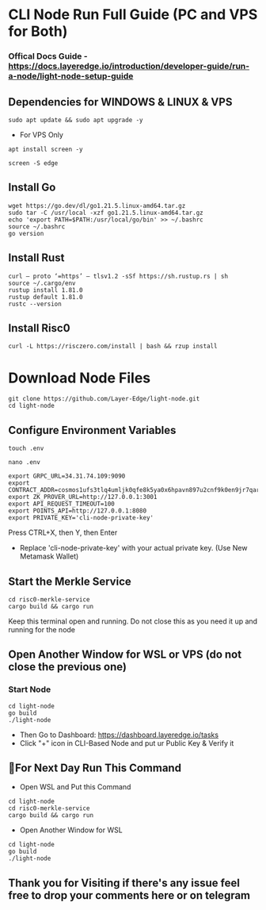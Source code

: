# CLI Node Run Full Guide (PC and VPS for Both)

### Offical Docs Guide - https://docs.layeredge.io/introduction/developer-guide/run-a-node/light-node-setup-guide

## Dependencies for WINDOWS & LINUX & VPS
```
sudo apt update && sudo apt upgrade -y
```

- For VPS Only
```
apt install screen -y
```
```
screen -S edge
```

## Install Go 
```
wget https://go.dev/dl/go1.21.5.linux-amd64.tar.gz
sudo tar -C /usr/local -xzf go1.21.5.linux-amd64.tar.gz
echo 'export PATH=$PATH:/usr/local/go/bin' >> ~/.bashrc
source ~/.bashrc
go version
```
## Install Rust
```
curl — proto ‘=https’ — tlsv1.2 -sSf https://sh.rustup.rs | sh
source ~/.cargo/env
rustup install 1.81.0
rustup default 1.81.0
rustc --version
```
## Install Risc0
```
curl -L https://risczero.com/install | bash && rzup install
```

# Download Node Files
```
git clone https://github.com/Layer-Edge/light-node.git
cd light-node
```

## Configure Environment Variables
```
touch .env
```
```
nano .env
```
```
export GRPC_URL=34.31.74.109:9090
export CONTRACT_ADDR=cosmos1ufs3tlq4umljk0qfe8k5ya0x6hpavn897u2cnf9k0en9jr7qarqqt56709
export ZK_PROVER_URL=http://127.0.0.1:3001
export API_REQUEST_TIMEOUT=100
export POINTS_API=http://127.0.0.1:8080
export PRIVATE_KEY='cli-node-private-key'
```
Press CTRL+X, then Y, then Enter
- Replace 'cli-node-private-key' with your actual private key. (Use New Metamask Wallet)

## Start the Merkle Service
```
cd risc0-merkle-service
cargo build && cargo run
```
Keep this terminal open and running. Do not close this as you need it up and running for the node

## Open Another Window for WSL or VPS (do not close the previous one)

### Start Node
```
cd light-node
go build
./light-node
```
- Then Go to Dashboard: https://dashboard.layeredge.io/tasks
- Click "+" icon in CLI-Based Node and put ur Public Key & Verify it
  
## 🔵For Next Day Run This Command

- Open WSL and Put this Command 
```
cd light-node
cd risc0-merkle-service
cargo build && cargo run
```
- Open Another Window for WSL
```
cd light-node
go build
./light-node
```

## Thank you for Visiting if there's any issue feel free to drop your comments here or on telegram
